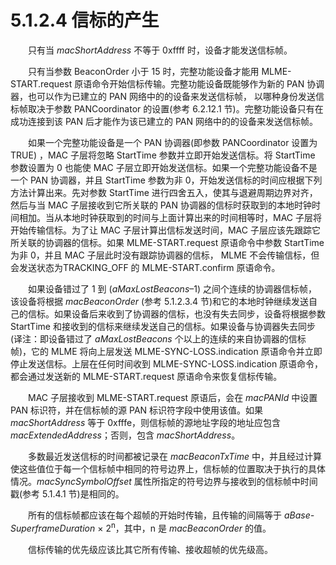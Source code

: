 # 5.1.2.4 信标的产生

　　只有当 *macShortAddress* 不等于 0xffff 时，设备才能发送信标帧。

　　只有当参数 BeaconOrder 小于 15 时，完整功能设备才能用 MLME-START.request 原语命令开始信标传输。完整功能设备既能够作为新的 PAN 协调器，也可以作为已建立的 PAN 网络中的的设备来发送信标帧， 以哪种身份发送信标帧取决于参数 PANCoordinator 的设置(参考 6.2.12.1 节)。完整功能设备只有在成功连接到该 PAN 后才能作为该已建立的 PAN 网络中的的设备来发送信标帧。

　　如果一个完整功能设备是一个 PAN 协调器(即参数 PANCoordinator 设置为 TRUE) ，MAC 子层将忽略 StartTime 参数并立即开始发送信标。将 StartTime 参数设置为 0 也能使 MAC 子层立即开始发送信标。如果一个完整功能设备不是一个 PAN 协调器，并且 StartTime 参数为非 0，开始发送信标的时间应根据下列方法计算出来。先对参数 StartTime 进行四舍五入，使其与退避周期边界对齐，然后与当 MAC 子层接收到它所关联的 PAN 协调器的信标时获取到的本地时钟时间相加。当从本地时钟获取到的时间与上面计算出来的时间相等时，MAC 子层将开始传输信标。为了让 MAC 子层计算出信标发送时间，MAC 子层应该先跟踪它所关联的协调器的信标。如果 MLME-START.request 原语命令中参数 StartTime 为非 0，并且 MAC 子层此时没有跟踪协调器的信标， MLME 不会传输信标，但会发送状态为TRACKING_OFF 的 MLME-START.confirm 原语命令。

　　如果设备错过了 1 到 (*aMaxLostBeacons*–1) 之间个连续的协调器信标帧，该设备将根据 *macBeaconOrder* (参考 5.1.2.3.4 节)和它的本地时钟继续发送自己的信标。如果设备后来收到了协调器的信标，也没有失去同步，设备将根据参数 StartTime 和接收到的信标来继续发送自己的信标。如果设备与协调器失去同步(译注：即设备错过了 *aMaxLostBeacons* 个以上的连续的来自协调器的信标帧)，它的 MLME 将向上层发送 MLME-SYNC-LOSS.indication 原语命令并立即停止发送信标。上层在任何时间收到 MLME-SYNC-LOSS.indication 原语命令，都会通过发送新的 MLME-START.request 原语命令来恢复信标传输。

　　MAC 子层接收到 MLME-START.request 原语后，会在 *macPANId* 中设置 PAN 标识符，并在信标帧的源 PAN 标识符字段中使用该值。如果 *macShortAddress* 等于 0xfffe，则信标帧的源地址字段的地址应包含 *macExtendedAddress*；否则，包含 *macShortAddress*。

　　多数最近发送信标的时间都被记录在 *macBeaconTxTime* 中，并且经过计算使这些值位于每一个信标帧中相同的符号边界上，信标帧的位置取决于执行的具体情况。*macSyncSymbolOffset* 属性所指定的符号边界与接收到的信标帧中时间戳(参考 5.1.4.1 节)是相同的。

　　所有的信标帧都应该在每个超帧的开始时传输，且传输的间隔等于 *aBase-SuperframeDuration* × 2<sup>n</sup>，其中，n 是 *macBeaconOrder* 的值。

　　信标传输的优先级应该比其它所有传输、接收超帧的优先级高。
